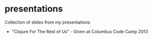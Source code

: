 presentations
=============

Collection of slides from my presentations

- "Clojure For The Rest of Us" - Given at Columbus Code Camp 2013
